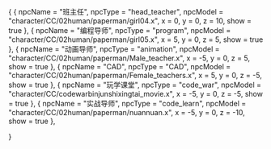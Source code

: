 {
{
	npcName = "班主任",
	npcType = "head_teacher",
	npcModel = "character/CC/02human/paperman/girl04.x", 
	x = 0, 
	y = 0, 
	z = 10,
	show = true
}, 
{
	npcName = "编程导师",
	npcType = "program",
	npcModel = "character/CC/02human/paperman/girl05.x",
	x = 5,
	y = 0,
	z = 5,
	show = true
}, 
{
	npcName = "动画导师",
	npcType = "animation",
	npcModel = "character/CC/02human/paperman/Male_teacher.x",
	x = -5,
	y = 0,
	z = 5,
	show = true
}, 
{
	npcName = "CAD",
	npcType = "CAD",
	npcModel = "character/CC/02human/paperman/Female_teachers.x",
	x = 5,
	y = 0,
	z = -5,
	show = true
}, 
{
	npcName = "玩学课堂",
	npcType = "code_war",
	npcModel = "character/CC/codewarbinjunshixingtai_movie.x",
	x = -5,
	y = 0,
	z = -5,
	show = true
},
{
	npcName = "实战导师",
	npcType = "code_learn",
	npcModel = "character/CC/02human/paperman/nuannuan.x",
	x = -5,
	y = 0,
	z = -10,
	show = true
},

}